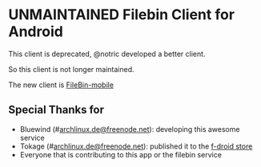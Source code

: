 # UNMAINTAINED Filebin Client for Android

This client is deprecated, @notric developed a better client.

So this client is not longer maintained.

The new client is [FileBin-mobile](https://github.com/noctric/FileBin-mobile)

## Special Thanks for

- Bluewind (#archlinux.de@freenode.net): developing this awesome service
- Tokage (#archlinux.de@freenode.net): published it to the [f-droid store](https://f-droid.org/)
- Everyone that is contributing to this app or the filebin service
